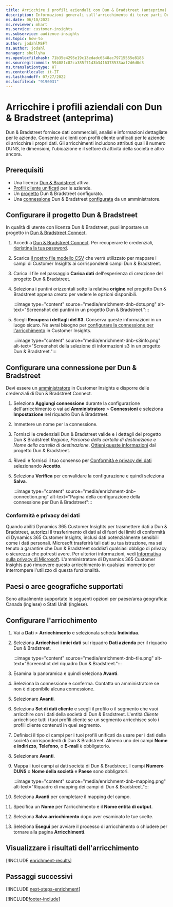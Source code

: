 ```yaml
---
title: Arricchire i profili aziendali con Dun & Bradstreet (anteprima)
description: Informazioni generali sull'arricchimento di terze parti Dun & Bradstreet.
ms.date: 06/10/2022
ms.reviewer: mhart
ms.service: customer-insights
ms.subservice: audience-insights
ms.topic: how-to
author: jodahlMSFT
ms.author: jodahl
manager: shellyha
ms.openlocfilehash: 71b35e4295e19c13edadc6548ac79715555e8183
ms.sourcegitcommit: 594081c82ca385f7143b3416378533aaf2d6d0d3
ms.translationtype: HT
ms.contentlocale: it-IT
ms.lasthandoff: 07/27/2022
ms.locfileid: "9196031"
---
```

# <a name="enrich-company-profiles-with-dun--bradstreet-preview"></a>Arricchire i profili aziendali con Dun & Bradstreet (anteprima)

Dun & Bradstreet fornisce dati commerciali, analisi e informazioni dettagliate per le aziende. Consente ai clienti con profili cliente unificati per le aziende di arricchire i propri dati. Gli arricchimenti includono attributi quali il numero DUNS, le dimensioni, l'ubicazione e il settore di attività della società e altro ancora.

## <a name="prerequisites"></a>Prerequisiti

- Una licenza [Dun & Bradstreet](https://www.dnb.com/marketing/media/give-your-data-a-boost.html?source=microsoft_audience_insights) attiva.
- [Profili cliente unificati](customer-profiles.md) per le aziende.
- Un [progetto](#set-up-your-dun--bradstreet-project) Dun & Bradstreet configurato.
- Una [connessione](connections.md) Dun & Bradstreet [configurata](#configure-a-connection-for-dun--bradstreet) da un amministratore.

## <a name="set-up-your-dun--bradstreet-project"></a>Configurare il progetto Dun & Bradstreet

In qualità di utente con licenza Dun & Bradstreet, puoi impostare un progetto in [Dun & Bradstreet Connect](https://connect.dnb.com?lead_source=microsoft_audienceinsights).

1. Accedi a [Dun & Bradstreet Connect](https://connect.dnb.com?lead_source=microsoft_audienceinsights). Per recuperare le credenziali, [ripristina la tua password](https://sso.dnb.com/signin/forgot-password?lead_source=microsoft_audienceinsights).

1. Scarica [il nostro file modello CSV](https://c360devenrichment.blob.core.windows.net/mapping/DnBCIdatamapping.csv) che verrà utilizzato per mappare i campi di Customer Insights ai corrispondenti campi Dun & Bradstreet.

1. Carica il file nel passaggio **Carica dati** dell'esperienza di creazione del progetto Dun & Bradstreet.

1. Seleziona i puntini orizzontali sotto la relativa **origine** nel progetto Dun & Bradstreet appena creato per vedere le opzioni disponibili.

   :::image type="content" source="media/enrichment-dnb-dots.png" alt-text="Screenshot dei puntini in un progetto Dun & Bradstreet.":::

1. Scegli **Recupera i dettagli del S3**. Conserva queste informazioni in un luogo sicuro. Ne avrai bisogno per [configurare la connessione per l'arricchimento](#configure-a-connection-for-dun--bradstreet) in Customer Insights.

   :::image type="content" source="media/enrichment-dnb-s3info.png" alt-text="Screenshot della selezione di informazioni s3 in un progetto Dun & Bradstreet.":::

## <a name="configure-a-connection-for-dun--bradstreet"></a>Configurare una connessione per Dun & Bradstreet

Devi essere un [amministratore](permissions.md#admin) in Customer Insights e disporre delle credenziali di Dun & Bradstreet Connect.

1. Seleziona **Aggiungi connessione** durante la configurazione dell'arricchimento o vai ad **Amministratore** > **Connessioni** e seleziona **Impostazione** nel riquadro Dun & Bradstreet.

1. Immettere un nome per la connessione.

1. Fornisci le credenziali Dun & Bradstreet valide e i dettagli del progetto Dun & Bradstreet *Regione, Percorso della cartella di destinazione e Nome della cartella di destinazione*. [Ottieni queste informazioni](#set-up-your-dun--bradstreet-project) dal progetto Dun & Bradstreet.

1. Rivedi e fornisci il tuo consenso per [Conformità e privacy dei dati](#data-privacy-and-compliance) selezionando **Accetto**.

1. Seleziona **Verifica** per convalidare la configurazione e quindi seleziona **Salva**.

   :::image type="content" source="media/enrichment-dnb-connection.png" alt-text="Pagina della configurazione della connessione per Dun & Bradstreet":::

### <a name="data-privacy-and-compliance"></a>Conformità e privacy dei dati

Quando abiliti Dynamics 365 Customer Insights per trasmettere dati a Dun & Bradstreet, autorizzi il trasferimento di dati al di fuori dei limiti di conformità di Dynamics 365 Customer Insights, inclusi dati potenzialmente sensibili come i dati personali. Microsoft trasferirà tali dati su tua istruzione, ma sei tenuto a garantire che Dun & Bradstreet soddisfi qualsiasi obbligo di privacy o sicurezza che potresti avere. Per ulteriori informazioni, vedi [Informativa sulla privacy di Microsoft](https://go.microsoft.com/fwlink/?linkid=396732).
L'amministratore di Dynamics 365 Customer Insights può rimuovere questo arricchimento in qualsiasi momento per interrompere l'utilizzo di questa funzionalità.

## <a name="supported-countries-or-regions"></a>Paesi o aree geografiche supportati

Sono attualmente supportate le seguenti opzioni per paese/area geografica: Canada (inglese) o Stati Uniti (inglese).

## <a name="configure-the-enrichment"></a>Configurare l'arricchimento

1. Vai a **Dati** > **Arricchimento** e selezionala scheda **Individua**.

1. Seleziona **Arricchisci i miei dati** sul riquadro **Dati azienda** per il riquadro Dun & Bradstreet.

   :::image type="content" source="media/enrichment-dnb-tile.png" alt-text="Screenshot del riquadro Dun & Bradstreet.":::

1. Esamina la panoramica e quindi seleziona **Avanti**.

1. Seleziona la connessione e conferma. Contatta un amministratore se non è disponibile alcuna connessione.

1. Selezionare **Avanti**.

1. Seleziona **Set di dati cliente** e scegli il profilo o il segmento che vuoi arricchire con i dati della società di Dun & Bradstreet. L'entità *Cliente* arricchisce tutti i tuoi profili cliente se un segmento arricchisce solo i profili cliente contenuti in quel segmento.

1. Definisci il tipo di campi per i tuoi profili unificati da usare per i dati della società corrispondenti di Dun & Bradstreet. Almeno uno dei campi **Nome e indirizzo**, **Telefono**, o **E-mail** è obbligatorio.

1. Selezionare **Avanti**.

1. Mappa i tuoi campi ai dati società di Dun & Bradstreet. I campi **Numero DUNS** o **Nome della società** e **Paese** sono obbligatori.

      :::image type="content" source="media/enrichment-dnb-mapping.png" alt-text="Riquadro di mapping dei campi di Dun & Bradstreet.":::

1. Seleziona **Avanti** per completare il mapping del campo.

1. Specifica un **Nome** per l'arricchimento e il **Nome entità di output**.

1. Seleziona **Salva arricchimento** dopo aver esaminato le tue scelte.

1. Seleziona **Esegui** per avviare il processo di arricchimento o chiudere per tornare alla pagina **Arricchimenti**.

## <a name="view-enrichment-results"></a>Visualizzare i risultati dell'arricchimento

[!INCLUDE [enrichment-results](includes/enrichment-results.md)]

## <a name="next-steps"></a>Passaggi successivi

[!INCLUDE [next-steps-enrichment](includes/next-steps-enrichment.md)]

[!INCLUDE[footer-include](includes/footer-banner.md)]
